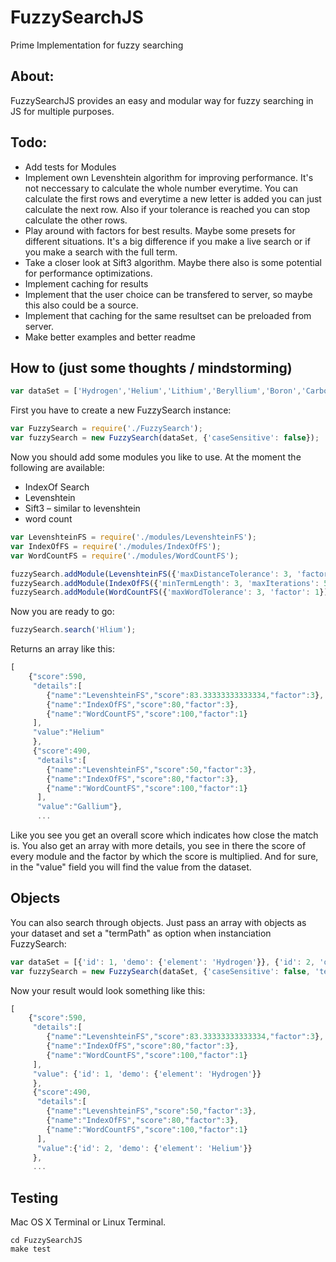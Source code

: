 FuzzySearchJS
=============

Prime Implementation for fuzzy searching

## About: ##

FuzzySearchJS provides an easy and modular way for fuzzy searching in JS for multiple purposes.

## Todo: ##

- Add tests for Modules
- Implement own Levenshtein algorithm for improving performance. It's not neccessary to calculate the whole number everytime. You can calculate the first rows and everytime a new letter is added you can just calculate the next row. Also if your tolerance is reached you can stop calculate the other rows.
- Play around with factors for best results. Maybe some presets for different situations. It's a big difference if you make a live search or if you make a search with the full term.
- Take a closer look at Sift3 algorithm. Maybe there also is some potential for performance optimizations.
- Implement caching for results
- Implement that the user choice can be transfered to server, so maybe this also could be a source.
- Implement that caching for the same resultset can be preloaded from server.
- Make better examples and better readme

## How to (just some thoughts / mindstorming) ##
```js
var dataSet = ['Hydrogen','Helium','Lithium','Beryllium','Boron','Carbon','Nitrogen','Oxygen','Fluorine','Neon','Sodium','Magnesium','Aluminum, Aluminium','Silicon','Phosphorus','Sulfur','Chlorine','Argon','Potassium','Calcium','Scandium','Titanium','Vanadium','Chromium','Manganese','Iron','Cobalt','Nickel','Copper','Zinc','Gallium','Germanium','Arsenic','Selenium','Bromine','Krypton','Rubidium','Strontium','Yttrium','Zirconium','Niobium','Molybdenum','Technetium','Ruthenium','Rhodium','Palladium','Silver','Cadmium','Indium','Tin','Antimony','Tellurium','Iodine','Xenon','Cesium','Barium','Lanthanum','Cerium','Praseodymium','Neodymium','Promethium','Samarium','Europium','Gadolinium','Terbium','Dysprosium','Holmium','Erbium','Thulium','Ytterbium','Lutetium','Hafnium','Tantalum','Tungsten','Rhenium','Osmium','Iridium','Platinum','Gold','Mercury','Thallium','Lead','Bismuth','Polonium','Astatine','Radon','Francium','Radium','Actinium','Thorium','Protactinium','Uranium','Neptunium','Plutonium','Americium','Curium','Berkelium','Californium','Einsteinium','Fermium','Mendelevium','Nobelium','Lawrencium','Rutherfordium','Dubnium','Seaborgium','Bohrium','Hassium','Meitnerium','Darmstadtium','Roentgenium','Copernicium','Ununtrium','Flerovium','Ununpentium','Livermorium','Ununseptium','Ununoctium'];
```


First you have to create a new FuzzySearch instance:

```js
var FuzzySearch = require('./FuzzySearch');
var fuzzySearch = new FuzzySearch(dataSet, {'caseSensitive': false});
```

Now you should add some modules you like to use. At the moment the following are available:

- IndexOf Search
- Levenshtein
- Sift3 – similar to levenshtein
- word count

```js
var LevenshteinFS = require('./modules/LevenshteinFS');
var IndexOfFS = require('./modules/IndexOfFS');
var WordCountFS = require('./modules/WordCountFS');

fuzzySearch.addModule(LevenshteinFS({'maxDistanceTolerance': 3, 'factor': 3}));
fuzzySearch.addModule(IndexOfFS({'minTermLength': 3, 'maxIterations': 500, 'factor': 3}));
fuzzySearch.addModule(WordCountFS({'maxWordTolerance': 3, 'factor': 1}));
```

Now you are ready to go:

```js
fuzzySearch.search('Hlium');
```

Returns an array like this:

```js
[
    {"score":590,
     "details":[
        {"name":"LevenshteinFS","score":83.33333333333334,"factor":3},
        {"name":"IndexOfFS","score":80,"factor":3},
        {"name":"WordCountFS","score":100,"factor":1}
     ],
     "value":"Helium"
     },
     {"score":490,
      "details":[
        {"name":"LevenshteinFS","score":50,"factor":3},
        {"name":"IndexOfFS","score":80,"factor":3},
        {"name":"WordCountFS","score":100,"factor":1}
      ],
      "value":"Gallium"},
      ...
```

Like you see you get an overall score which indicates how close the match is.
You also get an array with more details, you see in there the score of every module and the factor by which the score is multiplied.
And for sure, in the "value" field you will find the value from the dataset.

## Objects ##

You can also search through objects. Just pass an array with objects as your dataset and set a "termPath" as option when instanciation FuzzySearch:

```js
var dataSet = [{'id': 1, 'demo': {'element': 'Hydrogen'}}, {'id': 2, 'demo': {'element': 'Helium'}}, {'id': 3, 'demo': {'element': 'Lithium'}}];
var fuzzySearch = new FuzzySearch(dataSet, {'caseSensitive': false, 'termPath': 'demo.element'});
```

Now your result would look something like this:

```js
[
    {"score":590,
     "details":[
        {"name":"LevenshteinFS","score":83.33333333333334,"factor":3},
        {"name":"IndexOfFS","score":80,"factor":3},
        {"name":"WordCountFS","score":100,"factor":1}
     ],
     "value": {'id': 1, 'demo': {'element': 'Hydrogen'}}
     },
     {"score":490,
      "details":[
        {"name":"LevenshteinFS","score":50,"factor":3},
        {"name":"IndexOfFS","score":80,"factor":3},
        {"name":"WordCountFS","score":100,"factor":1}
      ],
      "value":{'id': 2, 'demo': {'element': 'Helium'}}
     },
     ...
```

## Testing ##

Mac OS X Terminal or Linux Terminal.

```
cd FuzzySearchJS
make test
```
